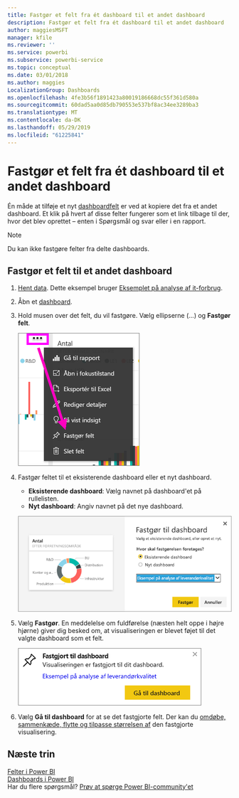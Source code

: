 ```yaml
---
title: Fastgør et felt fra ét dashboard til et andet dashboard
description: Fastgør et felt fra ét dashboard til et andet dashboard
author: maggiesMSFT
manager: kfile
ms.reviewer: ''
ms.service: powerbi
ms.subservice: powerbi-service
ms.topic: conceptual
ms.date: 03/01/2018
ms.author: maggies
LocalizationGroup: Dashboards
ms.openlocfilehash: 4fe3b56f1891423a80019186668dc55f361d580a
ms.sourcegitcommit: 60dad5aa0d85db790553e537bf8ac34ee3289ba3
ms.translationtype: MT
ms.contentlocale: da-DK
ms.lasthandoff: 05/29/2019
ms.locfileid: "61225841"
---
```

# <a name="pin-a-tile-from-one-dashboard-to-another-dashboard"></a>Fastgør et felt fra ét dashboard til et andet dashboard
Én måde at tilføje et nyt [dashboardfelt](consumer/end-user-tiles.md) er ved at kopiere det fra et andet dashboard. Et klik på hvert af disse felter fungerer som et link tilbage til der, hvor det blev oprettet – enten i Spørgsmål og svar eller i en rapport. 

> [!NOTE]
> Du kan ikke fastgøre felter fra delte dashboards.

## <a name="pin-a-tile-to-another-dashboard"></a>Fastgør et felt til et andet dashboard
1. [Hent data](service-get-data.md). Dette eksempel bruger [Eksemplet på analyse af it-forbrug](sample-it-spend.md).
2. Åbn et [dashboard](consumer/end-user-dashboards.md).
3. Hold musen over det felt, du vil fastgøre. Vælg ellipserne (...) og **Fastgør felt**.  
   
   ![ellipsemenu](media/service-pin-tile-to-another-dashboard/power-bi-pin-another-dash.png)
4. Fastgør feltet til et eksisterende dashboard eller et nyt dashboard. 
   
   * **Eksisterende dashboard**: Vælg navnet på dashboard'et på rullelisten.
   * **Nyt dashboard**: Angiv navnet på det nye dashboard.
   
   ![Fastgør til dashboarddialogboks](media/service-pin-tile-to-another-dashboard/pbi_pintoanotherdash.png)
5. Vælg **Fastgør**.
   En meddelelse om fuldførelse (næsten helt oppe i højre hjørne) giver dig besked om, at visualiseringen er blevet føjet til det valgte dashboard som et felt.
   
   ![Fastgør til dashboardvindue](media/service-pin-tile-to-another-dashboard/power-bi-pin-success.png)
6. Vælg **Gå til dashboard** for at se det fastgjorte felt. Der kan du [omdøbe, sammenkæde, flytte og tilpasse størrelsen af](service-dashboard-edit-tile.md) den fastgjorte visualisering.

## <a name="next-steps"></a>Næste trin
[Felter i Power BI](consumer/end-user-tiles.md)  
[Dashboards i Power BI](consumer/end-user-dashboards.md)  
Har du flere spørgsmål? [Prøv at spørge Power BI-community'et](http://community.powerbi.com/)

